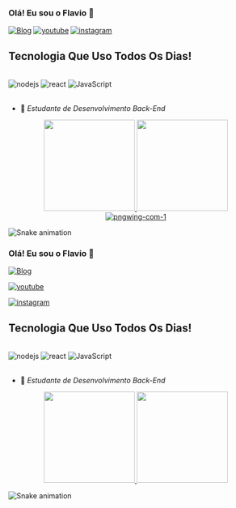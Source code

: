 ### Olá! Eu sou o Flavio 👋

[![Blog](https://img.shields.io/badge/GitHub-100000?style=for-the-badge&logo=github&logoColor=white)](https://github.com/flaviotn595)
[![youtube](https://img.shields.io/badge/YouTube-FF0000?style=for-the-badge&logo=youtube&logoColor=white)](https://m.youtube.com/channel/UCzBxPxlC38-33Hw1m05_o8Q)
[![instagram](https://img.shields.io/badge/Instagram-E4405F?style=for-the-badge&logo=instagram&logoColor=white)](https://www.instagram.com/flavio_tsj/)

## Tecnologia Que Uso Todos Os Dias!

<div style="display: inline_block"><br/>
<img aline="center" alt="nodejs" src="https://img.shields.io/badge/Node.js-43853D?style=for-the-badge&logo=node.js&logoColor=white" />
<img aline="center" alt="react" src="https://img.shields.io/badge/React-20232A?style=for-the-badge&logo=react&logoColor=61DAFB" />
<img aline="center" alt="JavaScript" src="https://img.shields.io/badge/JavaScript-F7DF1E?style=for-the-badge&logo=javascript&logoColor=black" />
</div><br/>

* 🌱 _Estudante de Desenvolvimento Back-End_

<div align="center">
  <a href="https://github.com/flaviotn595">
  <img height="180em" src="https://github-readme-stats.vercel.app/api?username=flaviotn595&show_icons=true&theme=dark&include_all_commits=true&count_private=true"/>
  <img height="180em" src="https://github-readme-stats.vercel.app/api/top-langs/?username=flaviotn595&layout=compact&langs_count=7&theme=dark"/>    
</div>

 <div align="center">
<a href="https://ibb.co/XLZJkb4"><img src="https://i.ibb.co/vqxzvHB/pngwing-com-1.png" alt="pngwing-com-1" border="0" /></a>
  </div>
   
![Snake animation](https://github.com/flaviotn595/flaviotn595/blob/output/github-contribution-grid-snake.svg)
### Olá! Eu sou o Flavio 👋

[![Blog](https://img.shields.io/badge/GitHub-100000?style=for-the-badge&logo=github&logoColor=white)](https://github.com/flaviotn595)

[![youtube](https://img.shields.io/badge/YouTube-FF0000?style=for-the-badge&logo=youtube&logoColor=white)](https://m.youtube.com/channel/UCzBxPxlC38-33Hw1m05_o8Q)

[![instagram](https://img.shields.io/badge/Instagram-E4405F?style=for-the-badge&logo=instagram&logoColor=white)](https://www.instagram.com/flavio_tsj/)

## Tecnologia Que Uso Todos Os Dias!

<div style="display: inline_block"><br/>

<img aline="center" alt="nodejs" src="https://img.shields.io/badge/Node.js-43853D?style=for-the-badge&logo=node.js&logoColor=white" />

<img aline="center" alt="react" src="https://img.shields.io/badge/React-20232A?style=for-the-badge&logo=react&logoColor=61DAFB" />

<img aline="center" alt="JavaScript" src="https://img.shields.io/badge/JavaScript-F7DF1E?style=for-the-badge&logo=javascript&logoColor=black" />

</div><br/>

* 🌱 _Estudante de Desenvolvimento Back-End_

<div align="center">

  <a href="https://github.com/flaviotn595">

  <img height="180em" src="https://github-readme-stats.vercel.app/api?username=flaviotn595&show_icons=true&theme=dark&include_all_commits=true&count_private=true"/>

  <img height="180em" src="https://github-readme-stats.vercel.app/api/top-langs/?username=flaviotn595&layout=compact&langs_count=7&theme=dark"/>    

</div>

 <div align="center">

<a href="https://thumbs.gfycat.com/ApprehensiveSafeAmericanquarterhorse-size_restricted.gif" alt="gifwing-com-1" border="0" /></a>

  </div>

   

![Snake animation](https://github.com/flaviotn595/flaviotn595/blob/output/github-contribution-grid-snake.svg)
